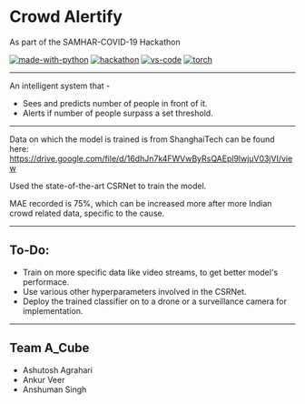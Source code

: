 # Crowd Alertify
As part of the SAMHAR-COVID-19 Hackathon

[![made-with-python](https://img.shields.io/badge/Made%20with-Python-1f425f.svg)](https://www.python.org/)
[![hackathon](https://img.shields.io/badge/Hackathon-SAMHAR--COVID--19-yellow)](https://samhar-covid19hackathon.cdac.in/)
[![vs-code](https://aleen42.github.io/badges/src/visual_studio_code.svg)](https://code.visualstudio.com/)
[![torch](https://img.shields.io/badge/Build%20with-PyTorch-orange)](https://pytorch.org/)

___

An intelligent system that - 
* Sees and predicts number of people in front of it.
* Alerts if number of people surpass a set threshold.

___

Data on which the model is trained is from ShanghaiTech can be found here:
https://drive.google.com/file/d/16dhJn7k4FWVwByRsQAEpl9lwjuV03jVI/view

Used the state-of-the-art CSRNet to train the model.

MAE recorded is 75%, which can be increased more after more Indian crowd related data, specific to the cause.

___
## To-Do:
* Train on more specific data like video streams, to get better model's performace.
* Use various other hyperparameters involved in the CSRNet.
* Deploy the trained classifier on to a drone or a surveillance camera for implementation.


___
## Team A_Cube
* Ashutosh Agrahari
* Ankur Veer
* Anshuman Singh
